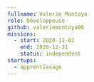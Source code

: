 ```yaml
---
fullname: Valerie Montoya
role: Développeuse
github: valeriemontoya90
missions:
  - start: 2020-11-02
    end: 2020-12-31
    status: independent
startups:
  - apprentissage
---
```

